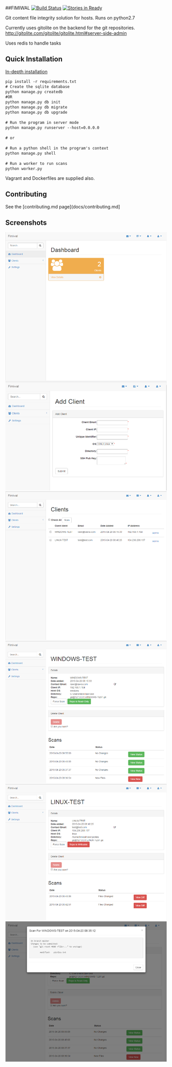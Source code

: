 ##FIMIWAL [![Build Status](https://travis-ci.org/thatarchguy/Fimiwal.svg)](https://travis-ci.org/thatarchguy/Fimiwal) [![Stories in Ready](https://badge.waffle.io/thatarchguy/Fimiwal.svg?label=ready&title=Ready)](http://waffle.io/thatarchguy/Fimiwal) 

Git content file integrity solution for hosts. 
Runs on python2.7

Currently uses gitolite on the backend for the git repositories.
http://gitolite.com/gitolite/gitolite.html#server-side-admin

Uses redis to handle tasks

## Quick Installation
[In-depth installation](docs/install.md)

```    
pip install -r requirements.txt
# Create the sqlite database
python manage.py createdb
#OR
python manage.py db init
python manage.py db migrate
python manage.py db upgrade

# Run the program in server mode
python manage.py runserver --host=0.0.0.0

# or

# Run a python shell in the program's context
python manage.py shell

# Run a worker to run scans
python worker.py
```

Vagrant and Dockerfiles are supplied also.



## Contributing

See the [contributing.md page](docs/contributing.md]

## Screenshots
![Fimiwal Dashboard](docs/images/fimiwal_dashboard.png?raw=true)
![Fimiwal AddClient](docs/images/fimiwal_clientadd.png?raw=true)
![Fimiwal ClientList](docs/images/fimiwal_clientlist.png?raw=true)
![Fimiwal ClientWindows](docs/images/fimiwal_windows.png?raw=true)
![Fimiwal ClientLinux](docs/images/fimiwal_linux.png?raw=true)
![Fimiwal ClientScan](docs/images/fimiwal_scan.png?raw=true)
